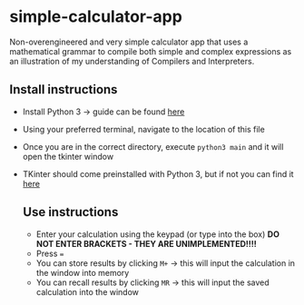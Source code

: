 # simple-calculator-app
Non-overengineered and very simple calculator app that uses a mathematical grammar to compile both simple and complex expressions as an illustration of my understanding of Compilers and Interpreters.


## Install instructions
- Install Python 3 -> guide can be found [here](https://www.python.org/downloads/)
- Using your preferred terminal, navigate to the location of this file
- Once you are in the correct directory, execute `python3 main` and it will open the tkinter window

- TKinter should come preinstalled with Python 3, but if not you can find it [here](https://tkdocs.com/tutorial/install.html)

  ## Use instructions
  - Enter your calculation using the keypad (or type into the box) **DO NOT ENTER BRACKETS - THEY ARE UNIMPLEMENTED!!!!**
  - Press `=`
  - You can store results by clicking `M+` -> this will input the calculation in the window into memory
  - You can recall results by clicking `MR` -> this will input the saved calculation into the window
